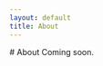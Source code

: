 ```yaml
---
layout: default
title: About
---
```

<div class="container">
  <div class="jumbotron">
# About
Coming soon.
